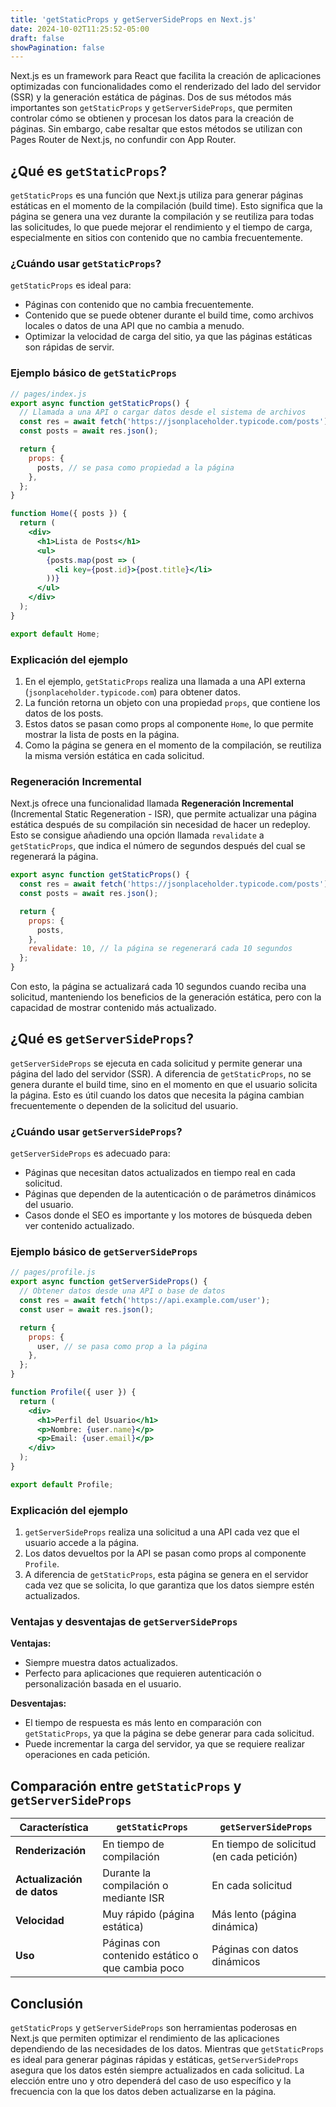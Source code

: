 ```yaml
---
title: 'getStaticProps y getServerSideProps en Next.js'
date: 2024-10-02T11:25:52-05:00
draft: false
showPagination: false
---
```


Next.js es un framework para React que facilita la creación de aplicaciones optimizadas con funcionalidades como el renderizado del lado del servidor (SSR) y la generación estática de páginas. Dos de sus métodos más importantes son `getStaticProps` y `getServerSideProps`, que permiten controlar cómo se obtienen y procesan los datos para la creación de páginas. Sin embargo, cabe resaltar que estos métodos se utilizan con Pages Router de Next.js, no confundir con App Router.

## ¿Qué es `getStaticProps`?

`getStaticProps` es una función que Next.js utiliza para generar páginas estáticas en el momento de la compilación (build time). Esto significa que la página se genera una vez durante la compilación y se reutiliza para todas las solicitudes, lo que puede mejorar el rendimiento y el tiempo de carga, especialmente en sitios con contenido que no cambia frecuentemente.

### ¿Cuándo usar `getStaticProps`?

`getStaticProps` es ideal para:

- Páginas con contenido que no cambia frecuentemente.
- Contenido que se puede obtener durante el build time, como archivos locales o datos de una API que no cambia a menudo.
- Optimizar la velocidad de carga del sitio, ya que las páginas estáticas son rápidas de servir.

### Ejemplo básico de `getStaticProps`

```jsx
// pages/index.js
export async function getStaticProps() {
  // Llamada a una API o cargar datos desde el sistema de archivos
  const res = await fetch('https://jsonplaceholder.typicode.com/posts');
  const posts = await res.json();

  return {
    props: {
      posts, // se pasa como propiedad a la página
    },
  };
}

function Home({ posts }) {
  return (
    <div>
      <h1>Lista de Posts</h1>
      <ul>
        {posts.map(post => (
          <li key={post.id}>{post.title}</li>
        ))}
      </ul>
    </div>
  );
}

export default Home;
```

### Explicación del ejemplo

1. En el ejemplo, `getStaticProps` realiza una llamada a una API externa (`jsonplaceholder.typicode.com`) para obtener datos.
2. La función retorna un objeto con una propiedad `props`, que contiene los datos de los posts.
3. Estos datos se pasan como props al componente `Home`, lo que permite mostrar la lista de posts en la página.
4. Como la página se genera en el momento de la compilación, se reutiliza la misma versión estática en cada solicitud.

### Regeneración Incremental

Next.js ofrece una funcionalidad llamada **Regeneración Incremental** (Incremental Static Regeneration - ISR), que permite actualizar una página estática después de su compilación sin necesidad de hacer un redeploy. Esto se consigue añadiendo una opción llamada `revalidate` a `getStaticProps`, que indica el número de segundos después del cual se regenerará la página.

```jsx
export async function getStaticProps() {
  const res = await fetch('https://jsonplaceholder.typicode.com/posts');
  const posts = await res.json();

  return {
    props: {
      posts,
    },
    revalidate: 10, // la página se regenerará cada 10 segundos
  };
}
```

Con esto, la página se actualizará cada 10 segundos cuando reciba una solicitud, manteniendo los beneficios de la generación estática, pero con la capacidad de mostrar contenido más actualizado.

## ¿Qué es `getServerSideProps`?

`getServerSideProps` se ejecuta en cada solicitud y permite generar una página del lado del servidor (SSR). A diferencia de `getStaticProps`, no se genera durante el build time, sino en el momento en que el usuario solicita la página. Esto es útil cuando los datos que necesita la página cambian frecuentemente o dependen de la solicitud del usuario.

### ¿Cuándo usar `getServerSideProps`?

`getServerSideProps` es adecuado para:

- Páginas que necesitan datos actualizados en tiempo real en cada solicitud.
- Páginas que dependen de la autenticación o de parámetros dinámicos del usuario.
- Casos donde el SEO es importante y los motores de búsqueda deben ver contenido actualizado.

### Ejemplo básico de `getServerSideProps`

```jsx
// pages/profile.js
export async function getServerSideProps() {
  // Obtener datos desde una API o base de datos
  const res = await fetch('https://api.example.com/user');
  const user = await res.json();

  return {
    props: {
      user, // se pasa como prop a la página
    },
  };
}

function Profile({ user }) {
  return (
    <div>
      <h1>Perfil del Usuario</h1>
      <p>Nombre: {user.name}</p>
      <p>Email: {user.email}</p>
    </div>
  );
}

export default Profile;
```

### Explicación del ejemplo

1. `getServerSideProps` realiza una solicitud a una API cada vez que el usuario accede a la página.
2. Los datos devueltos por la API se pasan como props al componente `Profile`.
3. A diferencia de `getStaticProps`, esta página se genera en el servidor cada vez que se solicita, lo que garantiza que los datos siempre estén actualizados.

### Ventajas y desventajas de `getServerSideProps`

**Ventajas:**

- Siempre muestra datos actualizados.
- Perfecto para aplicaciones que requieren autenticación o personalización basada en el usuario.

**Desventajas:**

- El tiempo de respuesta es más lento en comparación con `getStaticProps`, ya que la página se debe generar para cada solicitud.
- Puede incrementar la carga del servidor, ya que se requiere realizar operaciones en cada petición.

## Comparación entre `getStaticProps` y `getServerSideProps`

| Característica             | `getStaticProps`                                 | `getServerSideProps`                      |
| -------------------------- | ------------------------------------------------ | ----------------------------------------- |
| **Renderización**          | En tiempo de compilación                         | En tiempo de solicitud (en cada petición) |
| **Actualización de datos** | Durante la compilación o mediante ISR            | En cada solicitud                         |
| **Velocidad**              | Muy rápido (página estática)                     | Más lento (página dinámica)               |
| **Uso**                    | Páginas con contenido estático o que cambia poco | Páginas con datos dinámicos               |

## Conclusión

`getStaticProps` y `getServerSideProps` son herramientas poderosas en Next.js que permiten optimizar el rendimiento de las aplicaciones dependiendo de las necesidades de los datos. Mientras que `getStaticProps` es ideal para generar páginas rápidas y estáticas, `getServerSideProps` asegura que los datos estén siempre actualizados en cada solicitud. La elección entre uno y otro dependerá del caso de uso específico y la frecuencia con la que los datos deben actualizarse en la página.
